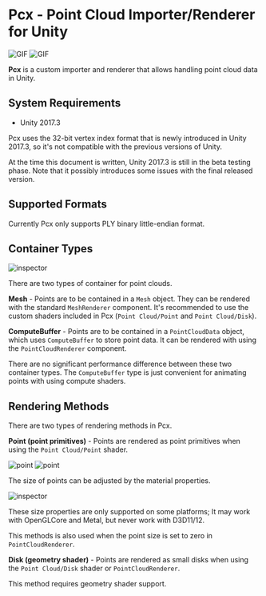 Pcx - Point Cloud Importer/Renderer for Unity
=============================================

![GIF](https://i.imgur.com/zc6P96x.gif)
![GIF](https://i.imgur.com/lpWIiXu.gif)

**Pcx** is a custom importer and renderer that allows handling point cloud data
in Unity.

System Requirements
-------------------

- Unity 2017.3

Pcx uses the 32-bit vertex index format that is newly introduced in Unity
2017.3, so it's not compatible with the previous versions of Unity.

At the time this document is written, Unity 2017.3 is still in the beta testing
phase. Note that it possibly introduces some issues with the final released
version.

Supported Formats
-----------------

Currently Pcx only supports PLY binary little-endian format.

Container Types
---------------

![inspector](https://i.imgur.com/Da0p6uV.png)

There are two types of container for point clouds.

**Mesh** - Points are to be contained in a `Mesh` object. They can be rendered
with the standard `MeshRenderer` component. It's recommended to use the custom
shaders included in Pcx (`Point Cloud/Point` and `Point Cloud/Disk`).

**ComputeBuffer** - Points are to be contained in a `PointCloudData` object,
which uses `ComputeBuffer` to store point data. It can be rendered with using
the `PointCloudRenderer` component.

There are no significant performance difference between these two container
types. The `ComputeBuffer` type is just convenient for animating points with
using compute shaders.

Rendering Methods
-----------------

There are two types of rendering methods in Pcx.

**Point (point primitives)** - Points are rendered as point primitives when
using the `Point Cloud/Point` shader.

![point](https://i.imgur.com/aY4QMtb.png)
![point](https://i.imgur.com/jJAhLI2.png)

The size of points can be adjusted by the material properties.

![inspector](https://i.imgur.com/gEMmxTH.png)

These size properties are only supported on some platforms; It may work with
OpenGLCore and Metal, but never work with D3D11/12.

This methods is also used when the point size is set to zero in
`PointCloudRenderer`.

**Disk (geometry shader)** - Points are rendered as small disks when using the
`Point Cloud/Disk` shader or `PointCloudRenderer`.

This method requires geometry shader support.
